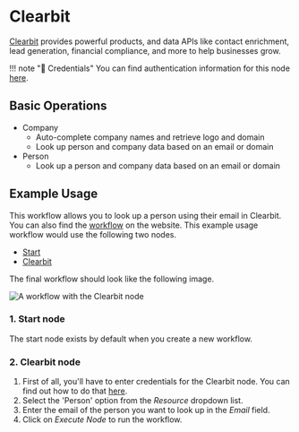 # Clearbit

[Clearbit](https://clearbit.com/) provides powerful products, and data APIs like contact enrichment, lead generation, financial compliance, and more to help businesses grow.

!!! note "🔑 Credentials"
    You can find authentication information for this node [here](/workflow/integrations/credentials/clearbit/).


## Basic Operations

* Company
    * Auto-complete company names and retrieve logo and domain
    * Look up person and company data based on an email or domain
* Person
    * Look up a person and company data based on an email or domain

## Example Usage

This workflow allows you to look up a person using their email in Clearbit. You can also find the [workflow](https://WF².io/workflows/484) on the website. This example usage workflow would use the following two nodes.
- [Start](/workflow/integrations/core-nodes/workflow-nodes-base.start/)
- [Clearbit]()

The final workflow should look like the following image.

![A workflow with the Clearbit node](/_images/integrations/nodes/clearbit/workflow.png)

### 1. Start node

The start node exists by default when you create a new workflow.

### 2. Clearbit node

1. First of all, you'll have to enter credentials for the Clearbit node. You can find out how to do that [here](/workflow/integrations/credentials/clearbit/).
2. Select the 'Person' option from the *Resource* dropdown list.
3. Enter the email of the person you want to look up in the *Email* field.
4. Click on *Execute Node* to run the workflow.
